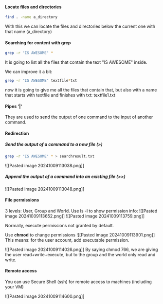 #### Locate files and directories

```bash 
find . -name a_directory
```
With this we can locate the files and directories below the current one with that name (a_directory)


#### Searching for content with grep
```bash 
grep -r "IS AWESOME" * 
```
It is going to list all the files that contain the text "IS AWESOME" inside.

We can improve it a bit:
```bash 
grep -r "IS AWESOME" textfile*txt
```
now it is going to give me all the files that contain that, but also with a name that starts with textfile and finishes with txt: textfile1.txt


#### Pipes '|'
They are used to send the output of one command to the input of another command.

#### Redirection
##### Send the output of a command to a new file (>)
```bash 
grep -r "IS AWESOME" * > searchresult.txt
```
![[Pasted image 20241009113038.png]]
##### Append the output of a command into an existing file (>>)
![[Pasted image 20241009113048.png]]


#### File permissions
3 levels: User, Group and World.
Use ls -l to show permission info:
![[Pasted image 20241009113652.png]]
![[Pasted image 20241009113759.png]]

Normally, execute permissions not granted by default. 

Use **chmod** to change permissions
![[Pasted image 20241009113901.png]]
This means: for the user account, add executable permission.

![[Pasted image 20241009114026.png]]
By saying chmod 766, we are giving the user read+write+execute, but to the group and the world only read and write.

#### Remote access
You can use Secure Shell (ssh) for remote access to machines (including your VM)

![[Pasted image 20241009114600.png]]
